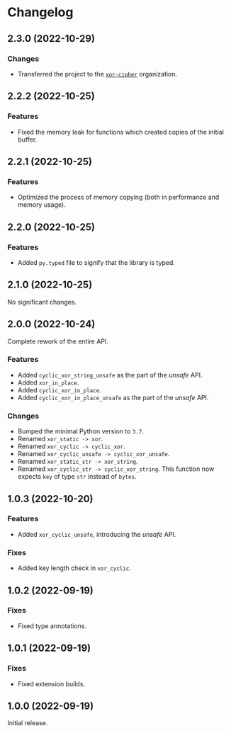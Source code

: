 # Changelog

<!-- changelogging: start -->

## 2.3.0 (2022-10-29)

### Changes

- Transferred the project to the [`xor-cipher`](https://github.com/xor-cipher) organization.

## 2.2.2 (2022-10-25)

### Features

- Fixed the memory leak for functions which created copies of the initial buffer.

## 2.2.1 (2022-10-25)

### Features

- Optimized the process of memory copying (both in performance and memory usage).

## 2.2.0 (2022-10-25)

### Features

- Added `py.typed` file to signify that the library is typed.

## 2.1.0 (2022-10-25)

No significant changes.

## 2.0.0 (2022-10-24)

Complete rework of the entire API.

### Features

- Added `cyclic_xor_string_unsafe` as the part of the *unsafe* API.
- Added `xor_in_place`.
- Added `cyclic_xor_in_place`.
- Added `cyclic_xor_in_place_unsafe` as the part of the *unsafe* API.

### Changes

- Bumped the minimal Python version to `3.7`.
- Renamed `xor_static -> xor`.
- Renamed `xor_cyclic -> cyclic_xor`.
- Renamed `xor_cyclic_unsafe -> cyclic_xor_unsafe`.
- Renamed `xor_static_str -> xor_string`.
- Renamed `xor_cyclic_str -> cyclic_xor_string`.
  This function now expects `key` of type `str` instead of `bytes`.

## 1.0.3 (2022-10-20)

### Features

- Added `xor_cyclic_unsafe`, introducing the *unsafe* API.

### Fixes

- Added key length check in `xor_cyclic`.

## 1.0.2 (2022-09-19)

### Fixes

- Fixed type annotations.

## 1.0.1 (2022-09-19)

### Fixes

- Fixed extension builds.

## 1.0.0 (2022-09-19)

Initial release.
